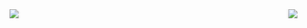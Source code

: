 

<img align= 'left' src="https://github-readme-stats.vercel.app/api?username=jchj108">
<img align='right' src="http://mazassumnida.wtf/api/v2/generate_badge?boj=jchj108">


<!--

<!--
**jchj108/jchj108** is a ✨ _special_ ✨ repository because its `README.md` (this file) appears on your GitHub profile.



Here are some ideas to get you started:


-->
